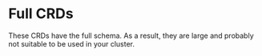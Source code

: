 # Full CRDs

These CRDs have the full schema. As a result, they are large and probably not suitable to be used in your cluster.
